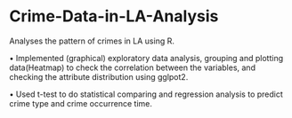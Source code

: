 # Crime-Data-in-LA-Analysis
Analyses the pattern of crimes in LA using R.

• Implemented (graphical) exploratory data analysis, grouping and plotting data(Heatmap) to check the correlation between the variables, and checking the attribute distribution using gglpot2.

• Used t-test to do statistical comparing and regression analysis to predict crime type and crime occurrence time.

